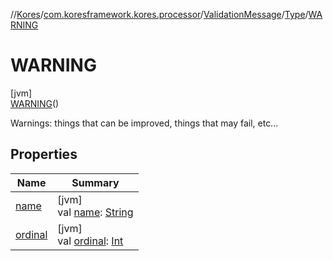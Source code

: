 //[Kores](../../../../../index.md)/[com.koresframework.kores.processor](../../../index.md)/[ValidationMessage](../../index.md)/[Type](../index.md)/[WARNING](index.md)

# WARNING

[jvm]\
[WARNING](index.md)()

Warnings: things that can be improved, things that may fail, etc...

## Properties

| Name | Summary |
|---|---|
| [name](name.md) | [jvm]<br>val [name](name.md): [String](https://kotlinlang.org/api/latest/jvm/stdlib/kotlin/-string/index.html) |
| [ordinal](ordinal.md) | [jvm]<br>val [ordinal](ordinal.md): [Int](https://kotlinlang.org/api/latest/jvm/stdlib/kotlin/-int/index.html) |
